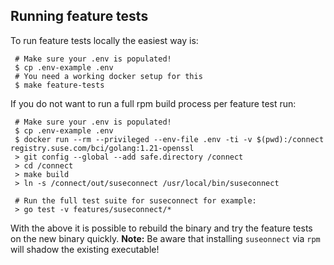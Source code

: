 ## Running feature tests

To run feature tests locally the easiest way is:

```
 # Make sure your .env is populated!
 $ cp .env-example .env
 # You need a working docker setup for this
 $ make feature-tests

```

If you do not want to run a full rpm build process per feature test run:

```
 # Make sure your .env is populated!
 $ cp .env-example .env
 $ docker run --rm --privileged --env-file .env -ti -v $(pwd):/connect registry.suse.com/bci/golang:1.21-openssl
 > git config --global --add safe.directory /connect
 > cd /connect
 > make build
 > ln -s /connect/out/suseconnect /usr/local/bin/suseconnect

 # Run the full test suite for suseconnect for example:
 > go test -v features/suseconnect/*
```

With the above it is possible to rebuild the binary and try the feature tests on the new binary quickly.
**Note:** Be aware that installing `suseonnect` via `rpm` will shadow the existing executable!
